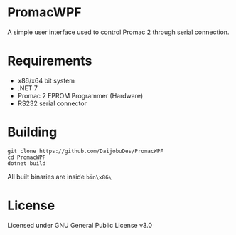 ﻿# PromacWPF
A simple user interface used to control Promac 2 through serial connection.

# Requirements
- x86/x64 bit system
- .NET 7
- Promac 2 EPROM Programmer (Hardware)
- RS232 serial connector

# Building
```
git clone https://github.com/DaijobuDes/PromacWPF
cd PromacWPF
dotnet build
```

All built binaries are inside `bin\x86\`

# License
Licensed under GNU General Public License v3.0
